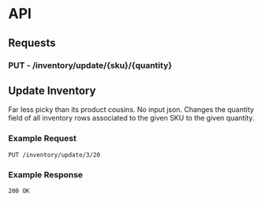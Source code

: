 # API
## Requests
### **PUT** - /inventory/update/{sku}/{quantity}
## Update Inventory
Far less picky than its product cousins. No input json. Changes the quantity field of all inventory rows associated to the given SKU to the given quantity.

### Example Request
`PUT /inventory/update/3/20`

### Example Response
`200 OK`

